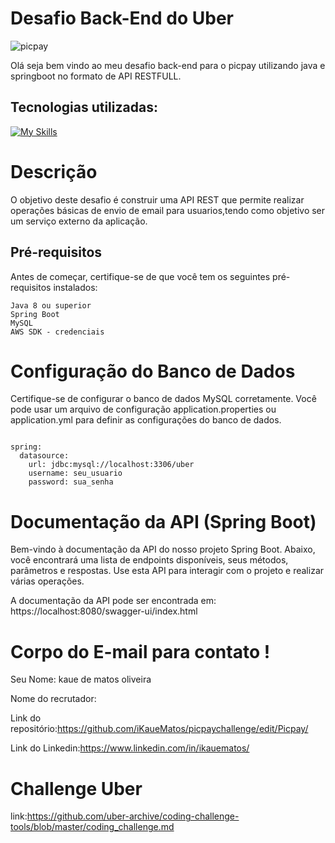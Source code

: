 # Desafio Back-End do Uber

![picpay](https://t.ctcdn.com.br/6hbmXDeuYzffVT6fBXYiFRPgzE8=/1244x700/smart/i500561.jpeg)

Olá seja bem vindo ao meu desafio back-end para o picpay utilizando java e springboot no formato de API RESTFULL.

## Tecnologias utilizadas:
[![My Skills](https://skillicons.dev/icons?i=java,spring,aws)](https://skillicons.dev)

# Descrição

O objetivo deste desafio é construir uma API REST que permite realizar operações básicas de envio de email para usuarios,tendo como objetivo ser um serviço externo da aplicação.

## Pré-requisitos

Antes de começar, certifique-se de que você tem os seguintes pré-requisitos instalados:

    Java 8 ou superior
    Spring Boot
    MySQL
    AWS SDK - credenciais

# Configuração do Banco de Dados

Certifique-se de configurar o banco de dados MySQL corretamente. Você pode usar um arquivo de configuração application.properties ou application.yml para definir as configurações do banco de dados.

```

spring:
  datasource:
    url: jdbc:mysql://localhost:3306/uber
    username: seu_usuario
    password: sua_senha

```

# Documentação da API (Spring Boot)

Bem-vindo à documentação da API do nosso projeto Spring Boot. Abaixo, você encontrará uma lista de endpoints disponíveis, seus métodos, parâmetros e respostas. Use esta API para interagir com o projeto e realizar várias operações.

A documentação da API pode ser encontrada em: https://localhost:8080/swagger-ui/index.html


# Corpo do E-mail para contato !

Seu Nome: kaue de matos oliveira

Nome do recrutador:

Link do repositório:https://github.com/iKaueMatos/picpaychallenge/edit/Picpay/

Link do Linkedin:https://www.linkedin.com/in/ikauematos/

# Challenge Uber

link:https://github.com/uber-archive/coding-challenge-tools/blob/master/coding_challenge.md
